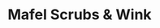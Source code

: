 ---
title: "Mafel Scrubs & Wink"
url: /toluca-de-lerdo/mafel-scrubs-y-wink/
shop: suministros médicos
---